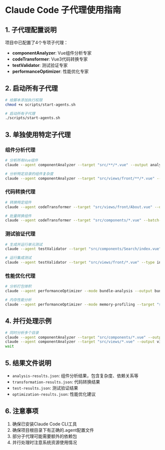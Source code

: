 # Claude Code 子代理使用指南

## 1. 子代理配置说明

项目中已配置了4个专项子代理：
- **componentAnalyzer**: Vue组件分析专家
- **codeTransformer**: Vue3代码转换专家
- **testValidator**: 测试验证专家
- **performanceOptimizer**: 性能优化专家

## 2. 启动所有子代理

```bash
# 给脚本添加执行权限
chmod +x scripts/start-agents.sh

# 启动所有子代理
./scripts/start-agents.sh
```

## 3. 单独使用特定子代理

### 组件分析代理
```bash
# 分析所有Vue组件
claude --agent componentAnalyzer --target "src/**/*.vue" --output analysis-results.json

# 分析特定目录的组件复杂度
claude --agent componentAnalyzer --target "src/views/front/**/*.vue" --output front-components.json
```

### 代码转换代理
```bash
# 转换特定组件
claude --agent codeTransformer --target "src/views/front/About.vue" --output about-vue3.vue

# 批量转换组件
claude --agent codeTransformer --target "src/components/*.vue" --batch-mode
```

### 测试验证代理
```bash
# 生成并运行单元测试
claude --agent testValidator --target "src/components/Search/index.vue" --framework vitest

# 运行集成测试
claude --agent testValidator --target "src/views/front/*.vue" --type integration
```

### 性能优化代理
```bash
# 分析打包体积
claude --agent performanceOptimizer --mode bundle-analysis --output bundle-report.json

# 内存性能分析
claude --agent performanceOptimizer --mode memory-profiling --target "src/views/front/Home.vue"
```

## 4. 并行处理示例

```bash
# 同时分析多个目录
claude --agent componentAnalyzer --target "src/components/*.vue" --output components.json &
claude --agent componentAnalyzer --target "src/views/*.vue" --output views.json &
wait
```

## 5. 结果文件说明

- `analysis-results.json`: 组件分析结果，包含复杂度、依赖关系等
- `transformation-results.json`: 代码转换结果
- `test-results.json`: 测试验证结果
- `optimization-results.json`: 性能优化建议

## 6. 注意事项

1. 确保已安装Claude Code CLI工具
2. 确保项目根目录下有正确的.agent配置文件
3. 部分子代理可能需要额外的依赖包
4. 并行处理时注意系统资源使用情况